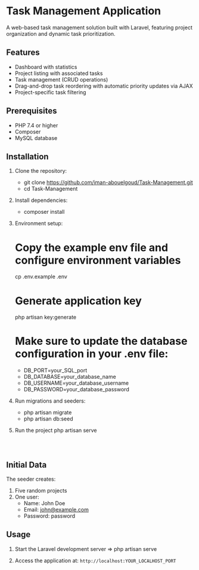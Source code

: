 # Task Management Application

A web-based task management solution built with Laravel, featuring project organization and dynamic task prioritization.


## Features

- Dashboard with statistics
- Project listing with associated tasks
- Task management (CRUD operations)
- Drag-and-drop task reordering with automatic priority updates via AJAX
- Project-specific task filtering


## Prerequisites

- PHP 7.4 or higher
- Composer
- MySQL database


## Installation

1. Clone the repository:
   - git clone https://github.com/iman-abouelgoud/Task-Management.git
   - cd Task-Management
     
2. Install dependencies:
   - composer install
     
3. Environment setup:
   # Copy the example env file and configure environment variables
    cp .env.example .env

   # Generate application key
    php artisan key:generate
   
   # Make sure to update the database configuration in your .env file:
    * DB_PORT=your_SQL_port
    * DB_DATABASE=your_database_name
    * DB_USERNAME=your_database_username
    * DB_PASSWORD=your_database_password
    
5. Run migrations and seeders:
   - php artisan migrate
   - php artisan db:seed
  
6. Run the project
    php artisan serve

    ```

  
## Initial Data

The seeder creates:
1. Five random projects
2. One user: 
    - Name: John Doe
    - Email: john@example.com
    - Password: password


## Usage

1. Start the Laravel development server => php artisan serve

2. Access the application at: `http://localhost:YOUR_LOCALHOST_PORT`

